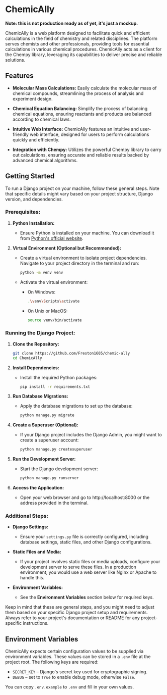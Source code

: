 # ChemicAlly

**Note: this is not production ready as of yet, it's just a mockup.**

ChemicAlly is a web platform designed to facilitate quick and efficient calculations in the field of chemistry and related disciplines. The platform serves chemists and other professionals, providing tools for essential calculations in various chemical procedures. ChemicAlly acts as a client for the Chempy library, leveraging its capabilities to deliver precise and reliable solutions.

## Features

- **Molecular Mass Calculations:** Easily calculate the molecular mass of chemical compounds, streamlining the process of analysis and experiment design.

- **Chemical Equation Balancing:** Simplify the process of balancing chemical equations, ensuring reactants and products are balanced according to chemical laws.

- **Intuitive Web Interface:** ChemicAlly features an intuitive and user-friendly web interface, designed for users to perform calculations quickly and efficiently.

- **Integration with Chempy:** Utilizes the powerful Chempy library to carry out calculations, ensuring accurate and reliable results backed by advanced chemical algorithms.

## Getting Started

To run a Django project on your machine, follow these general steps. Note that specific details might vary based on your project structure, Django version, and dependencies.

### Prerequisites:

1. **Python Installation:**
   - Ensure Python is installed on your machine. You can download it from [Python's official website](https://www.python.org/downloads/).

2. **Virtual Environment (Optional but Recommended):**
   - Create a virtual environment to isolate project dependencies. Navigate to your project directory in the terminal and run:
     ```bash
     python -m venv venv
     ```

   - Activate the virtual environment:
     - On Windows:
       ```bash
       .\venv\Scripts\activate
       ```
     - On Unix or MacOS:
       ```bash
       source venv/bin/activate
       ```

### Running the Django Project:

1. **Clone the Repository:**
   ```bash
   git clone https://github.com/Freston1605/chemic-ally
   cd ChemicAlly
   ```

2. **Install Dependencies:**
   - Install the required Python packages:
     ```bash
     pip install -r requirements.txt
     ```

3. **Run Database Migrations:**
   - Apply the database migrations to set up the database:
     ```bash
     python manage.py migrate
     ```

4. **Create a Superuser (Optional):**
   - If your Django project includes the Django Admin, you might want to create a superuser account:
     ```bash
     python manage.py createsuperuser
     ```

5. **Run the Development Server:**
   - Start the Django development server:
     ```bash
     python manage.py runserver
     ```

6. **Access the Application:**
   - Open your web browser and go to http://localhost:8000 or the address provided in the terminal.

### Additional Steps:

- **Django Settings:**
  - Ensure your `settings.py` file is correctly configured, including database settings, static files, and other Django configurations.

- **Static Files and Media:**
  - If your project involves static files or media uploads, configure your development server to serve these files. In a production environment, you would use a web server like Nginx or Apache to handle this.

 - **Environment Variables:**
   - See the **Environment Variables** section below for required keys.

Keep in mind that these are general steps, and you might need to adjust them based on your specific Django project setup and requirements. Always refer to your project's documentation or README for any project-specific instructions.

## Environment Variables

ChemicAlly expects certain configuration values to be supplied via environment variables. These values can be stored in a `.env` file at the project root. The following keys are required:

- `SECRET_KEY` &ndash; Django's secret key used for cryptographic signing.
- `DEBUG` &ndash; set to `True` to enable debug mode, otherwise `False`.

You can copy `.env.example` to `.env` and fill in your own values.
